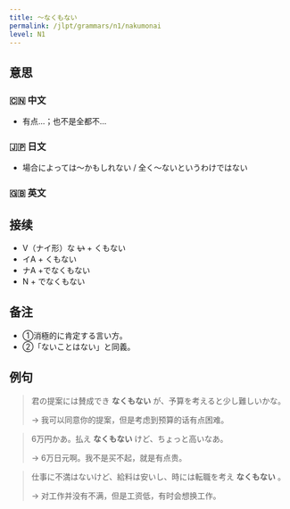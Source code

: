 ```yaml
---
title: 〜なくもない
permalink: /jlpt/grammars/n1/nakumonai
level: N1
---
```


## 意思

### 🇨🇳 中文

- 有点...；也不是全都不...

### 🇯🇵 日文

- 場合によっては〜かもしれない / 全く〜ないというわけではない

### 🇬🇧 英文


## 接续

- V（ナイ形）な ~~い~~ \+ くもない
- イA + くもない
- ナA +でなくもない
- N + でなくもない

## 备注

- ①消極的に肯定する言い方。
- ②「ないことはない」と同義。

## 例句

> 君の提案には賛成でき **なくもない** が、予算を考えると少し難しいかな。
>
> → 我可以同意你的提案，但是考虑到预算的话有点困难。

> 6万円かあ。払え **なくもない** けど、ちょっと高いなあ。
>
> → 6万日元啊。我不是买不起，就是有点贵。

> 仕事に不満はないけど、給料は安いし、時には転職を考え **なくもない** 。
>
> → 对工作并没有不满，但是工资低，有时会想换工作。

